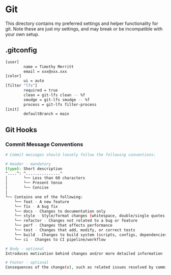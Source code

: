 # Git

This directory contains my preferred settings and helper functionality for git.
Note these are just _my_ settings, and may break or be incompatible with your own
setup.

## .gitconfig

```sh
[user]
        name = Timothy Merritt
        email = xxx@xxx.xxx
[color]
        ui = auto
[filter "lfs"]
        required = true
        clean = git-lfs clean -- %f
        smudge = git-lfs smudge -- %f
        process = git-lfs filter-process
[init]
        defaultBranch = main
```

## Git Hooks

### Commit Message Conventions

```sh
# Commit messages should loosely follow the following conventions:

# Header - mandatory
(type): Short description
^....^: ^...............^
│       └── Less than 60 characters
│       └── Present tense
│       └── Concise
│
└── Contains one of the following:
    └── feat - A new feature
    └── fix - A bug fix
    └── docs - Changes to documentation only
    └── style - Style/format changes (whitespace, double/single quotes, etc.)
    └── refactor - Changes not related to a bug or feature
    └── perf - Changes that affects performance
    └── test - Changes that add, modify, or correct tests
    └── build - Changes to build system (scripts, configs, dependencies, etc.)
    └── ci - Changes to CI pipeline/workflow

# Body - optional
Introduces motivation behind changes and/or more detailed information

# Footer - optional
Consequences of the change(s), such as related issues resolved by commit, etc.

```
